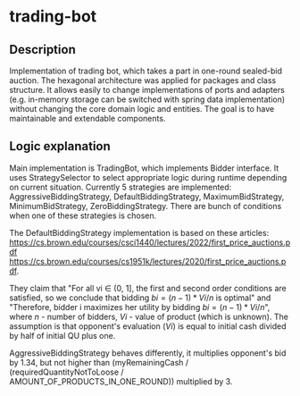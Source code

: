 # trading-bot

## Description
Implementation of trading bot, which takes a part in one-round sealed-bid auction.
The hexagonal architecture was applied for packages and class structure. It allows easily to change implementations of ports and adapters (e.g. in-memory storage can be switched with spring data implementation) without changing the core domain logic and entities. The goal is to have maintainable and extendable components.

## Logic explanation
Main implementation is TradingBot, which implements Bidder interface. It uses StrategySelector to select appropriate logic during runtime depending on current situation. Currently 5 strategies are implemented: AggressiveBiddingStrategy, DefaultBiddingStrategy, MaximumBidStrategy, MinimumBidStrategy, ZeroBiddingStrategy.
There are bunch of conditions when one of these strategies is chosen. 

The DefaultBiddingStrategy implementation is based on these articles: 
https://cs.brown.edu/courses/csci1440/lectures/2022/first_price_auctions.pdf
https://cs.brown.edu/courses/cs1951k/lectures/2020/first_price_auctions.pdf.
 
They claim that "For all vi ∈ (0, 1], the first and second order conditions are satisfied, so we conclude that bidding $`bi = (n−1)*Vi/n`$ is optimal"
and "Therefore, bidder i maximizes her utility by bidding $`bi = (n−1)*Vi/n`$", where $`n`$ - number of bidders, $`Vi`$ - value of product (which is unknown). The assumption is that opponent's evaluation ($`Vi`$) is equal to initial cash divided by half of initial QU plus one.

AggressiveBiddingStrategy behaves differently, it multiplies opponent's bid by 1.34, but not higher than (myRemainingCash / (requiredQuantityNotToLoose / AMOUNT_OF_PRODUCTS_IN_ONE_ROUND)) multiplied by 3.
